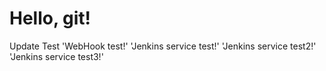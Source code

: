 # Hello, git!
Update Test
'WebHook test!'
'Jenkins service test!'
'Jenkins service test2!'
'Jenkins service test3!'
